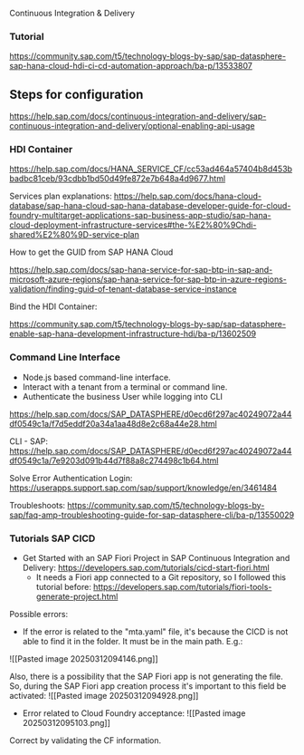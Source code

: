 Continuous Integration & Delivery
### Tutorial
https://community.sap.com/t5/technology-blogs-by-sap/sap-datasphere-sap-hana-cloud-hdi-ci-cd-automation-approach/ba-p/13533807

## Steps for configuration

https://help.sap.com/docs/continuous-integration-and-delivery/sap-continuous-integration-and-delivery/optional-enabling-api-usage


### HDI Container 
https://help.sap.com/docs/HANA_SERVICE_CF/cc53ad464a57404b8d453bbadbc81ceb/93cdbb1bd50d49fe872e7b648a4d9677.html

Services plan explanations: 
https://help.sap.com/docs/hana-cloud-database/sap-hana-cloud-sap-hana-database-developer-guide-for-cloud-foundry-multitarget-applications-sap-business-app-studio/sap-hana-cloud-deployment-infrastructure-services#the-%E2%80%9Chdi-shared%E2%80%9D-service-plan

How to get the GUID from SAP HANA Cloud

https://help.sap.com/docs/sap-hana-service-for-sap-btp-in-sap-and-microsoft-azure-regions/sap-hana-service-for-sap-btp-in-azure-regions-validation/finding-guid-of-tenant-database-service-instance

Bind the HDI Container: 

https://community.sap.com/t5/technology-blogs-by-sap/sap-datasphere-enable-sap-hana-development-infrastructure-hdi/ba-p/13602509

### Command Line Interface 

* Node.js based command-line interface.
* Interact with a tenant from a terminal or command line.
* Authenticate the business User while logging into CLI 

https://help.sap.com/docs/SAP_DATASPHERE/d0ecd6f297ac40249072a44df0549c1a/f7d5eddf20a34a1aa48d8e2c68a44e28.html

CLI - SAP: https://help.sap.com/docs/SAP_DATASPHERE/d0ecd6f297ac40249072a44df0549c1a/7e9203d091b44d7f88a8c274498c1b64.html

Solve Error Authentication Login: https://userapps.support.sap.com/sap/support/knowledge/en/3461484

Troubleshoots: https://community.sap.com/t5/technology-blogs-by-sap/faq-amp-troubleshooting-guide-for-sap-datasphere-cli/ba-p/13550029

### Tutorials SAP CICD

- Get Started with an SAP Fiori Project in SAP Continuous Integration and Delivery: https://developers.sap.com/tutorials/cicd-start-fiori.html
	- It needs a Fiori app connected to a Git repository, so I followed this tutorial before: https://developers.sap.com/tutorials/fiori-tools-generate-project.html

Possible errors: 

- If the error is related to the "mta.yaml" file, it's because the CICD is not able to find it in the folder. It must be in the main path. 
E.g.: 

![[Pasted image 20250312094146.png]]

Also, there is a possibility that the SAP Fiori app is not generating the file. So, during the SAP Fiori app creation process it's important to this field be activated: 
![[Pasted image 20250312094928.png]]

- Error related to Cloud Foundry acceptance: 
  ![[Pasted image 20250312095103.png]]

Correct by validating the CF information. 

